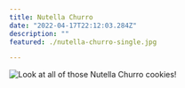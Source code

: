 ```yaml
---
title: Nutella Churro
date: "2022-04-17T22:12:03.284Z"
description: ""
featured: ./nutella-churro-single.jpg

---
```


![Look at all of those Nutella Churro cookies!](./nutella-churro-plate.jpg)